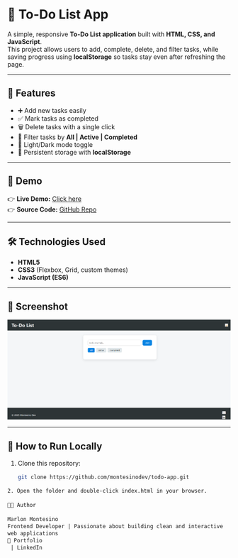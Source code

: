 # 📝 To-Do List App

A simple, responsive **To-Do List application** built with **HTML, CSS, and JavaScript**.  
This project allows users to add, complete, delete, and filter tasks, while saving progress using **localStorage** so tasks stay even after refreshing the page.

---

## 🚀 Features
- ➕ Add new tasks easily  
- ✅ Mark tasks as completed  
- 🗑️ Delete tasks with a single click  
- 🔎 Filter tasks by **All | Active | Completed**  
- 🌙 Light/Dark mode toggle  
- 💾 Persistent storage with **localStorage**

---

## 🎨 Demo
👉 **Live Demo:** [Click here](https://montesinodev.github.io/todo-app/)  
👉 **Source Code:** [GitHub Repo](https://github.com/montesinodev/todo-app)

---

## 🛠️ Technologies Used
- **HTML5**
- **CSS3** (Flexbox, Grid, custom themes)
- **JavaScript (ES6)**

---

## 📸 Screenshot
![To-Do App Screenshot](/images/screenshot.png)


---

## 📂 How to Run Locally
1. Clone this repository:
   ```bash
   git clone https://github.com/montesinodev/todo-app.git
```
2. Open the folder and double-click index.html in your browser.

👨‍💻 Author

Marlon Montesino
Frontend Developer | Passionate about building clean and interactive web applications
🔗 Portfolio
 | LinkedIn
